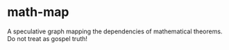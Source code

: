 # math-map
A speculative graph mapping the dependencies of mathematical theorems. Do not treat as gospel truth! 
